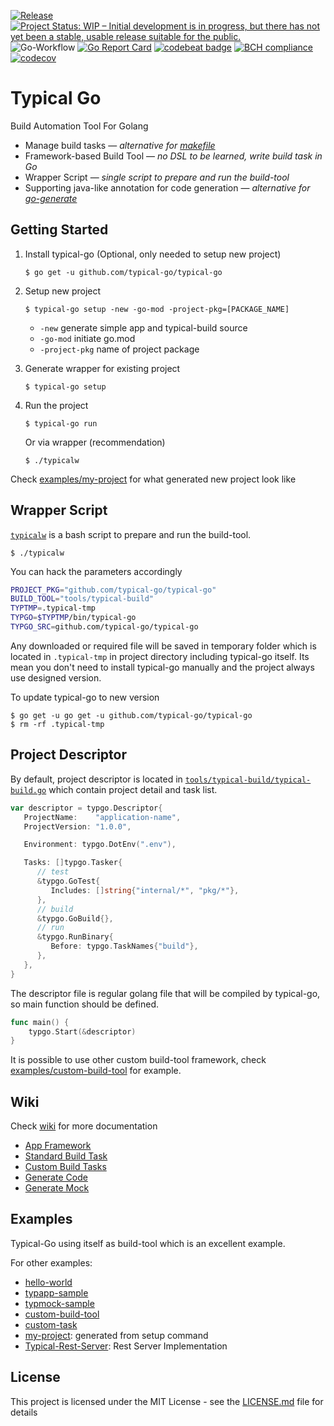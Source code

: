 [![Release](https://img.shields.io/github/release/typical-go/typical-go/all.svg)](https://github.com/typical-go/typical-go/releases/latest)
[![Project Status: WIP – Initial development is in progress, but there has not yet been a stable, usable release suitable for the public.](https://www.repostatus.org/badges/latest/wip.svg)](https://www.repostatus.org/#wip)
![Go-Workflow](https://github.com/typical-go/typical-go/workflows/Go/badge.svg)
[![Go Report Card](https://goreportcard.com/badge/github.com/typical-go/typical-go)](https://goreportcard.com/report/github.com/typical-go/typical-go)
[![codebeat badge](https://codebeat.co/badges/a8b3c7a6-c42a-480a-acb4-68ece12f36b8)](https://codebeat.co/projects/github-com-typical-go-typical-go-master)
[![BCH compliance](https://bettercodehub.com/edge/badge/typical-go/typical-go?branch=master)](https://bettercodehub.com/)
[![codecov](https://codecov.io/gh/typical-go/typical-go/branch/master/graph/badge.svg)](https://codecov.io/gh/typical-go/typical-go)
# Typical Go

Build Automation Tool For Golang
- Manage build tasks &mdash; *alternative for [makefile](https://www.gnu.org/software/make/manual/make.html)*
- Framework-based Build Tool &mdash; *no DSL to be learned, write build task in Go*
- Wrapper Script  &mdash; *single script to prepare and run the build-tool*
- Supporting java-like annotation for code generation &mdash; *alternative for [go-generate](https://blog.golang.org/generate)*

## Getting Started

1. Install typical-go (Optional, only needed to setup new project)
   ```
   $ go get -u github.com/typical-go/typical-go
   ```
2. Setup new project
   ```
   $ typical-go setup -new -go-mod -project-pkg=[PACKAGE_NAME]
   ```
   - `-new` generate simple app and typical-build source
   - `-go-mod` initiate go.mod
   - `-project-pkg` name of project package

3. Generate wrapper for existing project
   ```
   $ typical-go setup
   ```

4. Run the project
   ```
   $ typical-go run
   ```
   Or via wrapper (recommendation)
   ```
   $ ./typicalw 
   ```

Check [examples/my-project](https://github.com/typical-go/typical-go/tree/master/examples/my-project) for what generated new project look like

## Wrapper Script

[`typicalw`](typicalw) is a bash script to prepare and run the build-tool. 
```
$ ./typicalw
```

You can hack the parameters accordingly
```bash
PROJECT_PKG="github.com/typical-go/typical-go"
BUILD_TOOL="tools/typical-build"
TYPTMP=.typical-tmp
TYPGO=$TYPTMP/bin/typical-go
TYPGO_SRC=github.com/typical-go/typical-go
```

Any downloaded or required file will be saved in temporary folder which is located in `.typical-tmp` in project directory including typical-go itself. Its mean you don't need to install typical-go manually and the project always use designed version. 

To update typical-go to new version
```
$ go get -u go get -u github.com/typical-go/typical-go
$ rm -rf .typical-tmp
```

## Project Descriptor

By default, project descriptor is located in [`tools/typical-build/typical-build.go`](tools/typical-build/typical-build.go) which contain project detail and task list.

```go
var descriptor = typgo.Descriptor{
   ProjectName:    "application-name",
   ProjectVersion: "1.0.0",

   Environment: typgo.DotEnv(".env"),

   Tasks: []typgo.Tasker{
      // test
      &typgo.GoTest{
         Includes: []string{"internal/*", "pkg/*"},
      },
      // build
      &typgo.GoBuild{},
      // run
      &typgo.RunBinary{
         Before: typgo.TaskNames{"build"},
      },
   },
}
```

The descriptor file is regular golang file that will be compiled by typical-go, so main function should be defined.
```go
func main() {
	typgo.Start(&descriptor)
}
```

It is possible to use other custom build-tool framework, check [examples/custom-build-tool](https://github.com/typical-go/typical-go/tree/master/examples/custom-build-tool) for example.

## Wiki

Check [wiki](https://github.com/typical-go/typical-go/wiki) for more documentation
- [App Framework](https://github.com/typical-go/typical-go/wiki/App-Framework)
- [Standard Build Task](https://github.com/typical-go/typical-go/wiki/Standard-Build-Tasks)
- [Custom Build Tasks](https://github.com/typical-go/typical-go/wiki/Custom-Build-Tasks)
- [Generate Code](https://github.com/typical-go/typical-go/wiki/Generate-Code)
- [Generate Mock](https://github.com/typical-go/typical-go/wiki/Generate-Mock)

## Examples

Typical-Go using itself as build-tool which is an excellent example. 

For other examples:
- [hello-world](https://github.com/typical-go/typical-go/tree/master/examples/hello-world)
- [typapp-sample](https://github.com/typical-go/typical-go/tree/master/examples/typapp-sample)
- [typmock-sample](https://github.com/typical-go/typical-go/tree/master/examples/typmock-sample)
- [custom-build-tool](https://github.com/typical-go/typical-go/tree/master/examples/custom-build-tool)
- [custom-task](https://github.com/typical-go/typical-go/tree/master/examples/custom-task)
- [my-project](https://github.com/typical-go/typical-go/tree/master/examples/my-project): generated from setup command
- [Typical-Rest-Server](https://github.com/typical-go/typical-rest-server): Rest Server Implementation

## License

This project is licensed under the MIT License - see the [LICENSE.md](LICENSE.md) file for details
